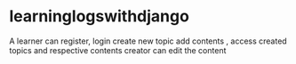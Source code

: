 # learninglogswithdjango
A learner can register, login create new topic add contents , access created topics and respective contents creator can edit the content
